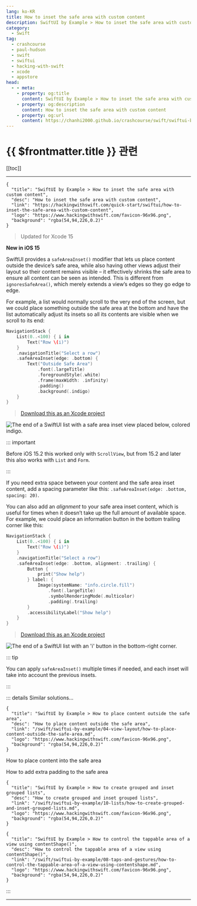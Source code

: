 ```yaml
---
lang: ko-KR
title: How to inset the safe area with custom content
description: SwiftUI by Example > How to inset the safe area with custom content
category:
  - Swift
tag: 
  - crashcourse
  - paul-hudson
  - swift
  - swiftui
  - hacking-with-swift
  - xcode
  - appstore
head:
  - - meta:
    - property: og:title
      content: SwiftUI by Example > How to inset the safe area with custom content
    - property: og:description
      content: How to inset the safe area with custom content
    - property: og:url
      content: https://chanhi2000.github.io/crashcourse/swift/swiftui-by-example/04-view-layout/how-to-inset-the-safe-area-with-custom-content.html
---
```


# {{ $frontmatter.title }} 관련

[[toc]]

---

```component VPCard
{
  "title": "SwiftUI by Example > How to inset the safe area with custom content",
  "desc": "How to inset the safe area with custom content",
  "link": "https://hackingwithswift.com/quick-start/swiftui/how-to-inset-the-safe-area-with-custom-content",
  "logo": "https://www.hackingwithswift.com/favicon-96x96.png",
  "background": "rgba(54,94,226,0.2)"
}
```

> Updated for Xcode 15

**New in iOS 15**

SwiftUI provides a `safeAreaInset()` modifier that lets us place content outside the device’s safe area, while also having other views adjust their layout so their content remains visible – it effectively shrinks the safe area to ensure all content can be seen as intended. This is different from `ignoresSafeArea()`, which merely extends a view’s edges so they go edge to edge.

For example, a list would normally scroll to the very end of the screen, but we could place something outside the safe area at the bottom and have the list automatically adjust its insets so all its contents are visible when we scroll to its end:

```swift
NavigationStack {
    List(0..<100) { i in
        Text("Row \(i)")
    }
    .navigationTitle("Select a row")
    .safeAreaInset(edge: .bottom) {
        Text("Outside Safe Area")
            .font(.largeTitle)
            .foregroundStyle(.white)
            .frame(maxWidth: .infinity)
            .padding()
            .background(.indigo)
    }
}
```

> [<FontIcon icon="fas fa-file-zipper"/>Download this as an Xcode project](https://www.hackingwithswift.com/files/projects/swiftui/how-to-inset-the-safe-area-with-custom-content-1.zip)

![The end of a SwiftUI list with a safe area inset view placed below, colored indigo.](https://www.hackingwithswift.com/img/books/quick-start/swiftui/how-to-inset-the-safe-area-with-custom-content-1~dark.png)

::: important

Before iOS 15.2 this worked only with `ScrollView`, but from 15.2 and later this also works with `List` and `Form`.

:::

If you need extra space between your content and the safe area inset content, add a spacing parameter like this: `.safeAreaInset(edge: .bottom, spacing: 20)`.

You can also add an *alignment* to your safe area inset content, which is useful for times when it doesn’t take up the full amount of available space. For example, we could place an information button in the bottom trailing corner like this:

```swift
NavigationStack {
    List(0..<100) { i in
        Text("Row \(i)")
    }
    .navigationTitle("Select a row")
    .safeAreaInset(edge: .bottom, alignment: .trailing) {
        Button {
            print("Show help")
        } label: {
            Image(systemName: "info.circle.fill")
                .font(.largeTitle)
                .symbolRenderingMode(.multicolor)
                .padding(.trailing)
        }
        .accessibilityLabel("Show help")
    }
}
```

> [<FontIcon icon="fas fa-file-zipper"/>Download this as an Xcode project](https://www.hackingwithswift.com/files/projects/swiftui/how-to-inset-the-safe-area-with-custom-content-2.zip)

![The end of a SwiftUI list with an 'i' button in the bottom-right corner.](https://www.hackingwithswift.com/img/books/quick-start/swiftui/how-to-inset-the-safe-area-with-custom-content-2~dark.png)

::: tip

You can apply `safeAreaInset()` multiple times if needed, and each inset will take into account the previous insets.

:::

::: details Similar solutions…

```component VPCard
{
  "title": "SwiftUI by Example > How to place content outside the safe area",
  "desc": "How to place content outside the safe area",
  "link": "/swift/swiftui-by-example/04-view-layout/how-to-place-content-outside-the-safe-area.md",
  "logo": "https://www.hackingwithswift.com/favicon-96x96.png",
  "background": "rgba(54,94,226,0.2)"
}
```

How to place content into the safe area

How to add extra padding to the safe area

```component VPCard
{
  "title": "SwiftUI by Example > How to create grouped and inset grouped lists",
  "desc": "How to create grouped and inset grouped lists",
  "link": "/swift/swiftui-by-example/10-lists/how-to-create-grouped-and-inset-grouped-lists.md",
  "logo": "https://www.hackingwithswift.com/favicon-96x96.png",
  "background": "rgba(54,94,226,0.2)"
}
```

```component VPCard
{
  "title": "SwiftUI by Example > How to control the tappable area of a view using contentShape()",
  "desc": "How to control the tappable area of a view using contentShape()",
  "link": "/swift/swiftui-by-example/08-taps-and-gestures/how-to-control-the-tappable-area-of-a-view-using-contentshape.md",
  "logo": "https://www.hackingwithswift.com/favicon-96x96.png",
  "background": "rgba(54,94,226,0.2)"
}
```

:::

---

<TagLinks />